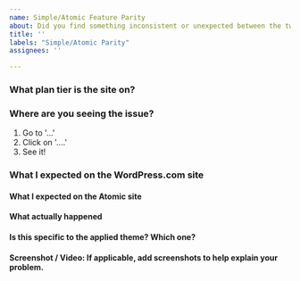 ```yaml
---
name: Simple/Atomic Feature Parity
about: Did you find something inconsistent or unexpected between the two platforms? 
title: ''
labels: "Simple/Atomic Parity"
assignees: ''

---
```


### What plan tier is the site on?

### Where are you seeing the issue?

1. Go to '...'
2. Click on '....'
3. See it!

### What I expected on the WordPress.com site

#### What I expected on the Atomic site

#### What actually happened

#### Is this specific to the applied theme? Which one?

#### Screenshot / Video: If applicable, add screenshots to help explain your problem.

